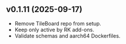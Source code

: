 ## v0.1.11 (2025-09-17)
- Remove TileBoard repo from setup.
- Keep only active by RK add-ons.
- Validate schemas and aarch64 Dockerfiles.
